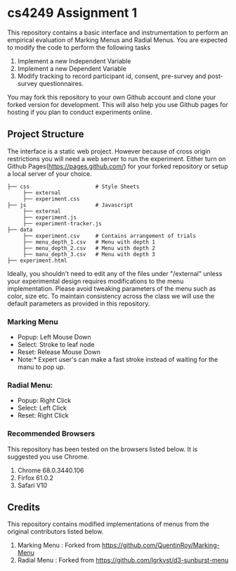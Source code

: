 # cs4249 Assignment 1
This repository contains a basic interface and instrumentation to perform an empirical evaluation of Marking Menus and Radial Menus. You are expected to modify the code to perform the following tasks
1. Implement a new Independent Variable
2. Implement a new Dependent Variable
3. Modify tracking to record participant id, consent, pre-survey and post-survey questionnaires.

 You may fork this repository to your own Github account and clone your forked version for development. This will also help you use Github pages for hosting if you plan to conduct experiments online.
 
 ## Project Structure
 The interface is a static web project. However because of cross origin restrictions you will need a web server to run the experiment. Either turn on Github Pages(https://pages.github.com/) for your forked repository or setup a local server of your choice.
 
    ├── css                     # Style Sheets
         ├── external           
         ├── experiment.css    
    ├── js                      # Javascript
         ├── external          
         ├── experiment.js    
         ├── experiment-tracker.js
    ├── data           
         ├── experiment.csv     # Contains arrangement of trials
         ├── menu_depth_1.csv   # Menu with depth 1
         ├── menu_depth_2.csv   # Menu with depth 2
         ├── manu_depth_3.csv   # Menu with depth 3
    ├── experiment.html    

Ideally, you shouldn't need to edit any of the files under "/external" unless your experimental design requires modifications to the menu implementation. Please avoid tweaking parameters of the menu such as color, size etc. To maintain consistency across the class we will use the default parameters as provided in this repository.

### Marking Menu 
- Popup: Left Mouse Down
- Select: Stroke to leaf node
- Reset: Release Mouse Down
- Note:* Expert user's can make a fast stroke instead of waiting for the manu to pop up.
### Radial Menu:
- Popup: Right Click
- Select: Left Click
- Reset: Right Click
   
### Recommended Browsers
This repository has been tested on the browsers listed below. It is suggested you use Chrome.
1. Chrome 68.0.3440.106
2. Firfox 61.0.2
3. Safari V10

 ## Credits
This repository contains modified implementations of menus from the original contributors listed below.
1. Marking Menu : Forked from https://github.com/QuentinRoy/Marking-Menu
2. Radial Menu : Forked from https://github.com/lgrkvst/d3-sunburst-menu
